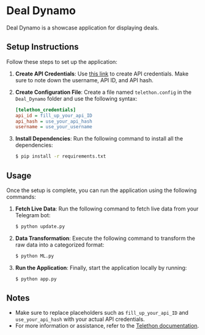 # Deal Dynamo

Deal Dynamo is a showcase application for displaying deals.

## Setup Instructions

Follow these steps to set up the application:

1. **Create API Credentials**: Use [this link](https://my.telegram.org/) to create API credentials. Make sure to note down the username, API ID, and API hash.

2. **Create Configuration File**: Create a file named `telethon.config` in the `Deal_Dynamo` folder and use the following syntax:

    ```ini
    [telethon_credentials]
    api_id = fill_up_your_api_ID 
    api_hash = use_your_api_hash 
    username = use_your_username
    ```

3. **Install Dependencies**: Run the following command to install all the dependencies:

    ```bash
    $ pip install -r requirements.txt
    ```

## Usage

Once the setup is complete, you can run the application using the following commands:

1. **Fetch Live Data**: Run the following command to fetch live data from your Telegram bot:

    ```bash
    $ python update.py
    ```

2. **Data Transformation**: Execute the following command to transform the raw data into a categorized format:

    ```bash
    $ python ML.py
    ```

3. **Run the Application**: Finally, start the application locally by running:

    ```bash
    $ python app.py
    ```

## Notes

- Make sure to replace placeholders such as `fill_up_your_api_ID` and `use_your_api_hash` with your actual API credentials.
- For more information or assistance, refer to the [Telethon documentation](https://telethon.dev/).

